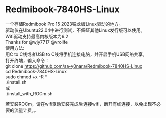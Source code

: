 # Redmibook-7840HS-Linux
一个存储Redmibook Pro 15 2023锐龙版Linux驱动的地方。  
驱动仅在Ubuntu22.04中进行测试，不保证其他Linux发行版可以使用。  
Wifi驱动支持最高内核版本为6.2  
Thanks for @wjy7717 @vrolife  
使用方法:  
用C to C线或者USB to C线将手机连接电脑，并开启手机USB网络共享。  
打开终端，输入命令：  
git clone https://github.com/sa-y0nara/Redmibook-7840HS-Linux  
cd Redmibook-7840HS-Linux  
sudo chmod +x -R *    
./install.sh  
或  
./install_with_ROCm.sh   

若安装ROCm，请在wifi驱动安装完成后连接wifi，断开有线连接，以免出现不必要的流量计费。。
